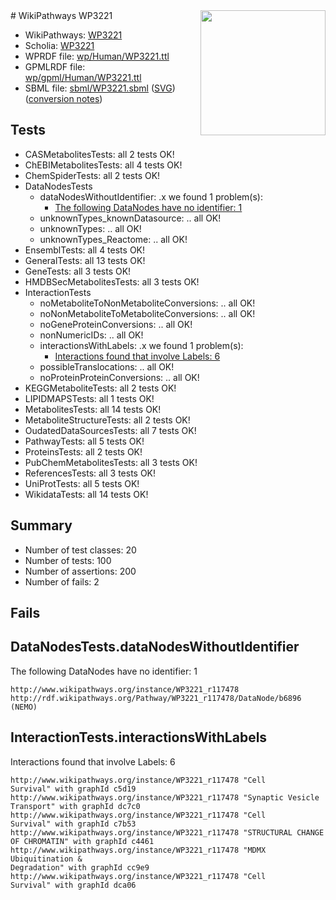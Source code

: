 <img style="float: right; width: 200px" src="../logo.png" />
# WikiPathways WP3221

* WikiPathways: [WP3221](https://identifiers.org/wikipathways:WP3221)
* Scholia: [WP3221](https://scholia.toolforge.org/wikipathways/WP3221)
* WPRDF file: [wp/Human/WP3221.ttl](../wp/Human/WP3221.ttl)
* GPMLRDF file: [wp/gpml/Human/WP3221.ttl](../wp/gpml/Human/WP3221.ttl)
* SBML file: [sbml/WP3221.sbml](../sbml/WP3221.sbml) ([SVG](../sbml/WP3221.svg)) ([conversion notes](../sbml/WP3221.txt))

## Tests
* CASMetabolitesTests: all 2 tests OK!
* ChEBIMetabolitesTests: all 4 tests OK!
* ChemSpiderTests: all 2 tests OK!
* DataNodesTests
    * dataNodesWithoutIdentifier: .x we found 1 problem(s):
        * [The following DataNodes have no identifier: 1](#d2d32fa0)
    * unknownTypes_knownDatasource: .. all OK!
    * unknownTypes: .. all OK!
    * unknownTypes_Reactome: .. all OK!
* EnsemblTests: all 4 tests OK!
* GeneralTests: all 13 tests OK!
* GeneTests: all 3 tests OK!
* HMDBSecMetabolitesTests: all 3 tests OK!
* InteractionTests
    * noMetaboliteToNonMetaboliteConversions: .. all OK!
    * noNonMetaboliteToMetaboliteConversions: .. all OK!
    * noGeneProteinConversions: .. all OK!
    * nonNumericIDs: .. all OK!
    * interactionsWithLabels: .x we found 1 problem(s):
        * [Interactions found that involve Labels: 6](#630d267d)
    * possibleTranslocations: .. all OK!
    * noProteinProteinConversions: .. all OK!
* KEGGMetaboliteTests: all 2 tests OK!
* LIPIDMAPSTests: all 1 tests OK!
* MetabolitesTests: all 14 tests OK!
* MetaboliteStructureTests: all 2 tests OK!
* OudatedDataSourcesTests: all 7 tests OK!
* PathwayTests: all 5 tests OK!
* ProteinsTests: all 2 tests OK!
* PubChemMetabolitesTests: all 3 tests OK!
* ReferencesTests: all 3 tests OK!
* UniProtTests: all 5 tests OK!
* WikidataTests: all 14 tests OK!


## Summary

* Number of test classes: 20
* Number of tests: 100
* Number of assertions: 200
* Number of fails: 2

## Fails

<a name="d2d32fa0" />

## DataNodesTests.dataNodesWithoutIdentifier

The following DataNodes have no identifier: 1
```
http://www.wikipathways.org/instance/WP3221_r117478 http://rdf.wikipathways.org/Pathway/WP3221_r117478/DataNode/b6896 (NEMO)
```

<a name="630d267d" />

## InteractionTests.interactionsWithLabels

Interactions found that involve Labels: 6
```
http://www.wikipathways.org/instance/WP3221_r117478 "Cell
Survival" with graphId c5d19
http://www.wikipathways.org/instance/WP3221_r117478 "Synaptic Vesicle
Transport" with graphId dc7c0
http://www.wikipathways.org/instance/WP3221_r117478 "Cell
Survival" with graphId c7b53
http://www.wikipathways.org/instance/WP3221_r117478 "STRUCTURAL CHANGE
OF CHROMATIN" with graphId c4461
http://www.wikipathways.org/instance/WP3221_r117478 "MDMX Ubiquitination &
Degradation" with graphId cc9e9
http://www.wikipathways.org/instance/WP3221_r117478 "Cell
Survival" with graphId dca06
```

